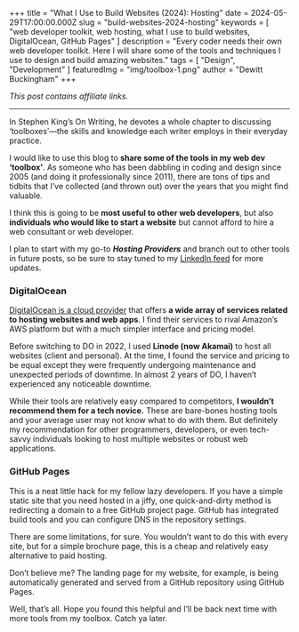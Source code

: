 +++
title = "What I Use to Build Websites (2024): Hosting"
date = 2024-05-29T17:00:00.000Z
slug = "build-websites-2024-hosting"
keywords = [
  "web developer toolkit, web hosting, what I use to build websites, DigitalOcean, GitHub Pages"
]
description = "Every coder needs their own web developer toolkit. Here I will share some of the tools and techniques I use to design and build amazing websites."
tags = [ "Design", "Development" ]
featuredImg = "img/toolbox-1.png"
author = "Dewitt Buckingham"
+++

_This post contains affiliate links._

---

In Stephen King’s On Writing, he devotes a whole chapter to discussing ‘toolboxes’—the skills and knowledge each writer employs in their everyday practice.

I would like to use this blog to **share some of the tools in my web dev ‘toolbox’**. As someone who has been dabbling in coding and design since 2005 (and doing it professionally since 2011), there are tons of tips and tidbits that I’ve collected (and thrown out) over the years that you might find valuable.

I think this is going to be **most useful to other web developers**, but also **individuals who would like to start a website** but cannot afford to hire a web consultant or web developer.

I plan to start with my go-to **_Hosting Providers_** and branch out to other tools in future posts, so be sure to stay tuned to my [LinkedIn feed](https://www.linkedin.com/in/dewittbuck/) for more updates.

### DigitalOcean

[DigitalOcean is a cloud provider](https://m.do.co/c/4cb94260759c) that offers **a wide array of services related to hosting websites and web apps**. I find their services to rival Amazon’s AWS platform but with a much simpler interface and pricing model.

Before switching to DO in 2022, I used **Linode (now Akamai)** to host all websites (client and personal). At the time, I found the service and pricing to be equal except they were frequently undergoing maintenance and unexpected periods of downtime. In almost 2 years of DO, I haven’t experienced any noticeable downtime.

While their tools are relatively easy compared to competitors, **I wouldn’t recommend them for a tech novice.** These are bare-bones hosting tools and your average user may not know what to do with them. But definitely my recommendation for other programmers, developers, or even tech-savvy individuals looking to host multiple websites or robust web applications.

### GitHub Pages

This is a neat little hack for my fellow lazy developers. If you have a simple static site that you need hosted in a jiffy, one quick-and-dirty method is redirecting a domain to a free GitHub project page. GitHub has integrated build tools and you can configure DNS in the repository settings.

There are some limitations, for sure. You wouldn’t want to do this with every site, but for a simple brochure page, this is a cheap and relatively easy alternative to paid hosting.

Don’t believe me? The landing page for my website, for example, is being automatically generated and served from a GitHub repository using GitHub Pages.

Well, that’s all. Hope you found this helpful and I’ll be back next time with more tools from my toolbox. Catch ya later.
